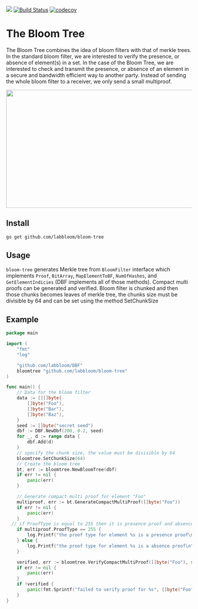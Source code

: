 [![](https://img.shields.io/badge/made%20by-Bloom%20Lab-blue.svg?style=flat-square)](https://bloomlab.io)
[![Build Status](https://travis-ci.com/labbloom/bloom-tree.svg?token=KzkBQ6duyh2GgqS9Be5J&branch=master)](https://travis-ci.com/labbloom/bloom-tree)
[![codecov](https://codecov.io/gh/labbloom/bloom-tree/branch/master/graph/badge.svg?token=xLnQTvQe2W)](https://codecov.io/gh/labbloom/bloom-tree)

# The Bloom Tree
The Bloom Tree combines the idea of bloom filters with that of merkle trees. 
In the standard bloom filter, we are interested to verify the presence, or absence of element(s) in a set. 
In the case of the  Bloom Tree, we are interested to check and transmit the presence, or absence of an element in a secure and bandwidth efficient way to another party. 
Instead of sending the whole bloom filter to a receiver, we only send a small multiproof.

<img src="https://github.com/labbloom/bloom-tree/blob/master/img/bloom_tree.png" class="center" width="700" height="320">

## Install
```sh
go get github.com/labbloom/bloom-tree
```

## Usage
`bloom-tree` generates Merkle tree from `BloomFilter` interface which implements `Proof`, `BitArray`, `MapElementToBF`, `NumOfHashes`, and `GetElementIndicies` (DBF implements all of those methods). Compact multi proofs can be generated and verified. Bloom filter is chunked and then those chunks becomes leaves of merkle tree, the chunks size must be divisible by 64 and can be set using the method SetChunkSize

## Example

```go
package main

import (
	"fmt"
	"log"

	"github.com/labbloom/DBF"
	bloomtree "github.com/labbloom/bloom-tree"
)

func main() {
	// Data for the bloom filter
	data := [][]byte{
		[]byte("Foo"),
		[]byte("Bar"),
		[]byte("Baz"),
	}
	seed := []byte("secret seed")
	dbf := DBF.NewDbf(200, 0.2, seed)
	for _, d := range data {
		dbf.Add(d)
	}
	// specify the chunk size, the value must be divisible by 64
	bloomtree.SetChunkSize(64)
	// Create the bloom tree
	bt, err := bloomtree.NewBloomTree(dbf)
	if err != nil {
		panic(err)
	}

	// Generate compact multi proof for element "Foo"
	multiproof, err := bt.GenerateCompactMultiProof([]byte("Foo"))
	if err != nil {
		panic(err)
	}
  // if ProofType is equal to 255 then it is presence proof and absence proof otherwise
	if multiproof.ProofType == 255 {
		log.Printf("the proof type for element %s is a presence proof\n", []byte("Foo"))
	} else {
		log.Printf("the proof type for element %s is a absence proof\n", []byte("Foo"))
	}

	verified, err := bloomtree.VerifyCompactMultiProof([]byte("Foo"), seed, multiproof, bt.Root(), bt.GetBloomFilter())
	if err != nil {
		panic(err)
	}
	if !verified {
		panic(fmt.Sprintf("failed to verify proof for %s", []byte("Foo")))
	}
}

```
